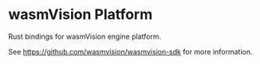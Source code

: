 # wasmVision Platform

Rust bindings for wasmVision engine platform.

See https://github.com/wasmvision/wasmvision-sdk for more information.
